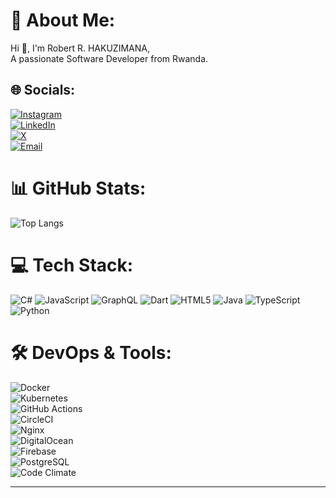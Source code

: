 # 💫 About Me:
Hi 👋, I'm Robert R. HAKUZIMANA,  
A passionate Software Developer from Rwanda.

## 🌐 Socials:
[![Instagram](https://img.shields.io/badge/Instagram-%23E4405F.svg?logo=Instagram&logoColor=white)](https://instagram.com/hr_robs)  
[![LinkedIn](https://img.shields.io/badge/LinkedIn-%230077B5.svg?logo=linkedin&logoColor=white)](https://www.linkedin.com/in/h-rwibutso-robert-583766249?utm_)  
[![X](https://img.shields.io/badge/X-black.svg?logo=X&logoColor=white)](https://x.com/@Robs_dagreat)  
[![Email](https://img.shields.io/badge/Email-D14836?logo=gmail&logoColor=white)](mailto:robsrwibutso12@gmail.com)  

# 📊 GitHub Stats:
![Top Langs](https://github-readme-stats.vercel.app/api/top-langs/?username=robsdagreat&layout=compact&langs_count=8&theme=radical)

# 💻 Tech Stack:
![C#](https://img.shields.io/badge/c%23-%23239120.svg?style=for-the-badge&logo=csharp&logoColor=white) 
![JavaScript](https://img.shields.io/badge/javascript-%23323330.svg?style=for-the-badge&logo=javascript&logoColor=%23F7DF1E) 
![GraphQL](https://img.shields.io/badge/-GraphQL-E10098?style=for-the-badge&logo=graphql&logoColor=white) 
![Dart](https://img.shields.io/badge/dart-%230175C2.svg?style=for-the-badge&logo=dart&logoColor=white) 
![HTML5](https://img.shields.io/badge/html5-%23E34F26.svg?style=for-the-badge&logo=html5&logoColor=white) 
![Java](https://img.shields.io/badge/java-%23ED8B00.svg?style=for-the-badge&logo=openjdk&logoColor=white) 
![TypeScript](https://img.shields.io/badge/typescript-%23007ACC.svg?style=for-the-badge&logo=typescript&logoColor=white) 
![Python](https://img.shields.io/badge/python-3670A0?style=for-the-badge&logo=python&logoColor=ffdd54) 

# 🛠️ DevOps & Tools:
![Docker](https://img.shields.io/badge/docker-%230db7ed.svg?style=for-the-badge&logo=docker&logoColor=white)  
![Kubernetes](https://img.shields.io/badge/kubernetes-%23326CE5.svg?style=for-the-badge&logo=kubernetes&logoColor=white)  
![GitHub Actions](https://img.shields.io/badge/github%20actions-%232671E5.svg?style=for-the-badge&logo=githubactions&logoColor=white)  
![CircleCI](https://img.shields.io/badge/circleci-%23161616.svg?style=for-the-badge&logo=circleci&logoColor=white)  
![Nginx](https://img.shields.io/badge/nginx-%23009639.svg?style=for-the-badge&logo=nginx&logoColor=white)  
![DigitalOcean](https://img.shields.io/badge/DigitalOcean-%230167ff.svg?style=for-the-badge&logo=digitalOcean&logoColor=white)  
![Firebase](https://img.shields.io/badge/firebase-%23039BE5.svg?style=for-the-badge&logo=firebase)  
![PostgreSQL](https://img.shields.io/badge/postgres-%23316192.svg?style=for-the-badge&logo=postgresql&logoColor=white)  
![Code Climate](https://img.shields.io/badge/code%20climate-000000?style=for-the-badge&logo=code-climate&logoColor=white)  

---
